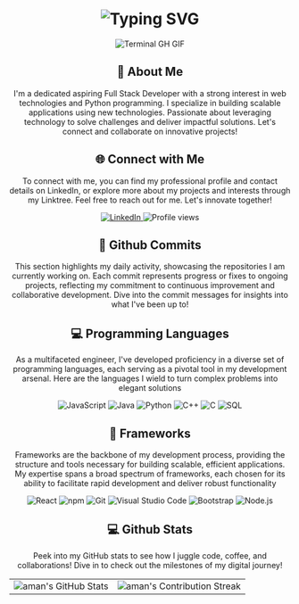 <div align="center">
    <h1><img src="https://readme-typing-svg.herokuapp.com?font=Jetbrains+mono&size=40&duration=3000&color=33FF33&center=true&vCenter=true&width=435&lines=Hey..+I'm+Aman_Yadav;This+is..;..my+Github..;" alt="Typing SVG"/></h1>
    <p><img src="termina-gh.gif" alt="Terminal GH GIF" /></p>
</div>

<div align="center">
    <h2>🚀 About Me</h2>
<!--     <p><img src="termina-gh.gif" alt="Terminal GH GIF" /></p> -->
    <p>I'm a dedicated aspiring Full Stack Developer with a strong interest in web technologies and Python programming. I specialize in building scalable applications using new technologies. Passionate about leveraging technology to solve challenges and deliver impactful solutions. Let's connect and collaborate on innovative projects!</p>
</div>

<div align="center">
<h2 align="center" class="section-heading">🌐 Connect with Me</h2>
<p> To connect with me, you can find my professional profile and contact details on LinkedIn, or explore more about my projects and interests through my Linktree. Feel free to reach out for me. Let's innovate together! </p>
<div align="center">
  <a href="https://www.linkedin.com/in/aman-yadav-462a62258/">
    <img src="https://img.shields.io/badge/AmanYadav-0077B5?style=for-the-badge&logo=linkedin&logoColor=white" alt="LinkedIn"/>
  </a>


<img src="https://komarev.com/ghpvc/?username=Anku-yadav-001&style=for-the-badge" alt="Profile views" />
</div>

<div align="center">
  <h2>🚀 Github Commits</h2>
    <p>This section highlights my daily activity, showcasing the repositories I am currently working on. Each commit represents progress or fixes to ongoing projects, reflecting my commitment to continuous improvement and collaborative development. Dive into the commit messages for insights into what I've been up to!</p>
<!--  //contributon -->

<h2 align="center" class="section-heading">💻 Programming Languages</h2>
<p> As a multifaceted engineer, I've developed proficiency in a diverse set of programming languages, each serving as a pivotal tool in my development arsenal. Here are the languages I wield to turn complex problems into elegant solutions</p>
<div align="center">
  <img src="https://img.shields.io/badge/JavaScript-F7DF1E?style=for-the-badge&logo=javascript&logoColor=black" alt="JavaScript"/>
  <img src="https://img.shields.io/badge/Java-007396?style=for-the-badge&logo=java&logoColor=white" alt="Java" />
  <img src="https://img.shields.io/badge/Python-3776AB?style=for-the-badge&logo=python&logoColor=white" alt="Python"/>
  <img src="https://img.shields.io/badge/C++-FA7343?style=for-the-badge&logo=swift&logoColor=white" alt="C++"/>
  <img src="https://img.shields.io/badge/C-5391FE?style=for-the-badge&logo=powershell&logoColor=white" alt="C"/>
  <img src="https://img.shields.io/badge/SQL-0A0A0A?style=for-the-badge" alt="SQL"/>
 

</div>
<h2 align="center" class="section-heading">🔧 Frameworks</h2>
<p>Frameworks are the backbone of my development process, providing the structure and tools necessary for building scalable, efficient applications. My expertise spans a broad spectrum of frameworks, each chosen for its ability to facilitate rapid development and deliver robust functionality</p>
<div align="center">
  <img src="https://img.shields.io/badge/React-20232A?style=for-the-badge&logo=react&logoColor=61DAFB" alt="React"/>
<!--   <img src="https://img.shields.io/badge/Svelte-FF3E00?style=for-the-badge&logo=svelte&logoColor=white" alt="Svelte"/> -->
<!--   <img src="https://img.shields.io/badge/TensorFlow-FF6F00?style=for-the-badge&logo=tensorflow&logoColor=white" alt="TensorFlow"/> -->
  <img src="https://img.shields.io/badge/npm-CB3837?style=for-the-badge&logo=npm&logoColor=white" alt="npm"/>
  <img src="https://img.shields.io/badge/Git-F05032?style=for-the-badge&logo=git&logoColor=white" alt="Git"/>
  <img src="https://img.shields.io/badge/Visual%20Studio%20Code-007ACC?style=for-the-badge&logo=visualstudiocode&logoColor=white" alt="Visual Studio Code"/>
<!--   <img src="https://img.shields.io/badge/Vue.js-4FC08D?style=for-the-badge&logo=vuedotjs&logoColor=white" alt="Vue.js"/> -->
<!--   <img src="https://img.shields.io/badge/Django-092E20?style=for-the-badge&logo=django&logoColor=green" alt="Django"/> -->
<!--   <img src="https://img.shields.io/badge/Firebase-FFCA28?style=for-the-badge&logo=firebase&logoColor=white" alt="Firebase"/> -->
  <img src="https://img.shields.io/badge/Bootstrap-7952B3?style=for-the-badge&logo=bootstrap&logoColor=white" alt="Bootstrap"/>
  <img src="https://img.shields.io/badge/Node.js-339933?style=for-the-badge&logo=nodedotjs&logoColor=white" alt="Node.js"/>
<!--   <img src="https://img.shields.io/badge/Flask-000000?style=for-the-badge&logo=flask&logoColor=white" alt="Flask"/> -->
<!--   <img src="https://img.shields.io/badge/Flutter-02569B?style=for-the-badge&logo=flutter&logoColor=white" alt="Flutter"/>  -->
</div>



<div align="center">
<h2 align="center" class="section-heading"> 💻 Github Stats</h2>
<p>Peek into my GitHub stats to see how I juggle code, coffee, and collaborations! Dive in to check out the milestones of my digital journey!</p>
 <table align="center" width="100%" height="100%" >
    <tr>
       <td><img style="border: none;" src="https://github-profile-summary-cards.vercel.app/api/cards/profile-details?username=Anku-yadav-001&theme=github_dark" alt="aman's GitHub Stats"/></td>   
       <td><img style="border: none;" src="https://github-readme-streak-stats.herokuapp.com/?user=Anku-yadav-001&theme=merko" alt="aman's Contribution Streak"/></td>
    </tr>
 </table>


 <table align="center" width="100%" height="100%" >
    <tr>
        <td><img style="border: none;" src="https://github-profile-summary-cards.vercel.app/api/cards/stats?username=Anku-yadav-001&theme=github_dark" alt="aman's GitHub Stats"/></td>
        <td><img style="border: none;" src="https://github-profile-summary-cards.vercel.app/api/cards/productive-time?username=Anku-yadav-001&theme=github_dark&utcOffset=10" alt="aman's GitHub Stats"/>
        <td><img style="border: none;" src="https://github-profile-summary-cards.vercel.app/api/cards/repos-per-language?username=Anku-yadav-001&theme=github_dark" alt="aman's GitHub Stats"/></td>
        <td><img style="border: none;" src="https://github-profile-summary-cards.vercel.app/api/cards/most-commit-language?username=Anku-yadav-001&theme=github_dark" alt="aman's GitHub Stats"/></td>
    </tr>
 </table>

